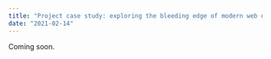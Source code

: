 ```yaml
---
title: "Project case study: exploring the bleeding edge of modern web dev"
date: "2021-02-14"
---
```


Coming soon.